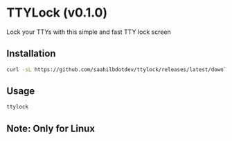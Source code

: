 # TTYLock (v0.1.0)
Lock your TTYs with this simple and fast TTY lock screen

## Installation

```sh
curl -sL https://github.com/saahilbdotdev/ttylock/releases/latest/download/install.sh | bash
```

## Usage

```sh
ttylock
```

## Note: Only for Linux
